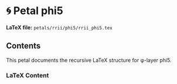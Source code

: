 # 🌀 Petal phi5
**LaTeX file:** `petals/rrii/phi5/rrii_phi5.tex`

## Contents
This petal documents the recursive LaTeX structure for φ-layer phi5.

### LaTeX Content

```latex

```